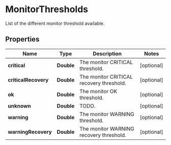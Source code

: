 

# MonitorThresholds

List of the different monitor threshold available.
## Properties

Name | Type | Description | Notes
------------ | ------------- | ------------- | -------------
**critical** | **Double** | The monitor CRITICAL threshold. |  [optional]
**criticalRecovery** | **Double** | The monitor CRITICAL recovery threshold. |  [optional]
**ok** | **Double** | The monitor OK threshold. |  [optional]
**unknown** | **Double** | TODO. |  [optional]
**warning** | **Double** | The monitor WARNING threshold. |  [optional]
**warningRecovery** | **Double** | The monitor WARNING recovery threshold. |  [optional]



